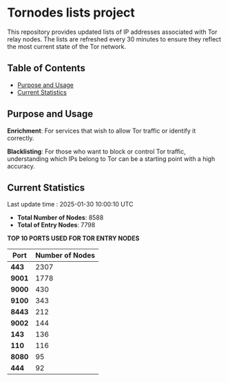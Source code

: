 # Tornodes lists project

This repository provides updated lists of IP addresses associated with Tor relay nodes. The lists are refreshed every 30 minutes to ensure they reflect the most current state of the Tor network.

## Table of Contents

- [Purpose and Usage](#purpose-and-usage)
- [Current Statistics](#current-statistics)


## Purpose and Usage

**Enrichment**: For services that wish to allow Tor traffic or identify it correctly.

**Blacklisting**: For those who want to block or control Tor traffic, understanding which IPs belong to Tor can be a starting point with a high accuracy.

## Current Statistics

Last update time : 2025-01-30 10:00:10 UTC

- **Total Number of Nodes**: 8588
- **Total of Entry Nodes**: 7798

**TOP 10 PORTS USED FOR TOR ENTRY NODES**

| **Port** | **Number of Nodes** |
|------|-----------------|
| **443**   | 2307  |
| **9001**   | 1778  |
| **9000**   | 430  |
| **9100**   | 343  |
| **8443**   | 212  |
| **9002**   | 144  |
| **143**   | 136  |
| **110**   | 116  |
| **8080**   | 95  |
| **444**   | 92  |

